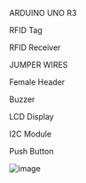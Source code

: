ARDUINO UNO R3

RFID Tag

RFID Receiver

JUMPER WIRES 

Female Header 

Buzzer

LCD Display

I2C Module

Push Button

![image](https://github.com/user-attachments/assets/3192ff8f-cb5f-4321-8a30-105cb0244317)
